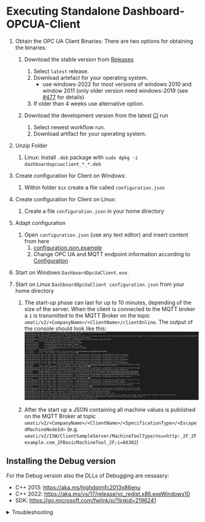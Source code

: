 # Executing Standalone Dashboard-OPCUA-Client

1. Obtain the OPC UA Client Binaries:
There are two options for obtaining the binaries:
    1. Download the stable version from [Releases](https://github.com/umati/Dashboard-OPCUA-Client/releases)

        1. Select `latest` release.
        2. Download artefact for your operating system.
           - use windows-2022 for most versions of windows 2010 and window 2011 (only older version need windows-2019 (see [#477](https://github.com/umati/Dashboard-OPCUA-Client/issues/477) for details)
        3. If older than 4 weeks use alternative option.

    2. Download the development version from the latest [CI](https://github.com/umati/Dashboard-OPCUA-Client/actions/workflows/build.yml) run

        1. Select newest workflow run.
        2. Download artifact for your operating system.

2. Unzip Folder
    1. Linux: Install `.deb` package with `sudo dpkg -i dashboardopcuaclient_*_*.deb`
3. Create configuration for Client on Windows:
    1. Within folder `bin` create a file called `configuration.json`
4. Create configuration for Client on Linux:
    1. Create a file `configuration.json` in your home directory
5. Adapt configuration
    1. Open `configuration.json` (use any text editor) and insert content from here
        1. [configuration.json.example](../configuration.json.example)
        2. Change OPC UA and MQTT endpoint information according to [Configuration](./Configuration.md)

6. Start on Windows `DashboardOpcUaClient.exe`.

7. Start on Linux `DashboardOpcUaClient configuration.json` from your home directory

    1. The start-up phase can last for up to 10 minutes, depending of the size of the server. When the client is connected to the MQTT broker a `1` is transmitted to the MQTT Broker on the topic `umati/v2/<CompanyName>/<ClientName>/clientOnline`. The output of the console should look like this:
![Client_Output](sample-log.png)

    2. After the start up a JSON containing all machine values is published on the MQTT Broker at topic `umati/v2/<CompanyName>/<ClientName>/<SpecificationType>/<EscapedMachineNodeId>` (e.g. `umati/v2/ISW/ClientSampleServer/MachineToolType/nsu=http:_2F_2Fexample.com_2FBasicMachineTool_2F;i=66382`)

## Installing the Debug version

For the Debug version also the DLLs of Debugging are nessasry:

- C++ 2013: <https://aka.ms/highdpimfc2013x86enu>
- C++ 2022: <https://aka.ms/vs/17/release/vc_redist.x86.exeWindows10>
- SDK: <https://go.microsoft.com/fwlink/p/?linkid=2196241>

<!-- markdownlint-disable MD033 -->
<details><summary>Troubleshooting</summary>

## Common errors

1. Missing DLLs
    In case DLLs are missing, those are most likely from the Visual C++ Redistributable package. Those can be downloaded [here](https://learn.microsoft.com/en-us/cpp/windows/latest-supported-vc-redist?view=msvc-170).

</details>
